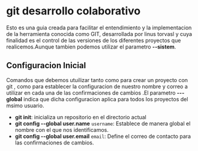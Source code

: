 # git desarrollo colaborativo

Esto es una guia creada para facilitar el entendimiento y la implementacion de la herramienta conocida como GIT, desarrollada por linus  torvasl  y cuya  finalidad es el control de las versiones de los diferentes proyectos que realicemos.Aunque tambien podemos utilizar el parametro **--sistem**.

## Configuracion Inicial 

Comandos que debemos utuilizar tanto como para crear un proyecto con git , como para establecer la configuracion de nuestro nombre y correo a utilizar en cada una de las confirmaciones de cambios .El parametro **---global** indica que dicha configuracion  aplica para todos los proyectos del msimo usuario.

* **git init**: inicializa un repositorio en el directorio actual
* **git config --global user.name** `username`: Establece de manera global el nombre con el que nos identificamos. 
* **git config --global user.email** `email`: Define el correo de contacto para las confirmaciones de cambios.